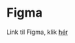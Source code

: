 # Figma

Link til Figma, klik [hér](https://www.figma.com/design/HdnAy5CVrGx9A4tCW8BcAw/TTP?node-id=0-1&p=f&t=mBTYAyU6CYZKrMAQ-0)
